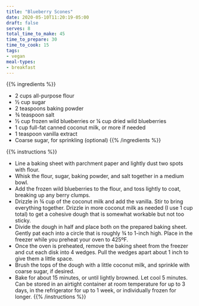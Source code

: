 ```yaml
---
title: "Blueberry Scones"
date: 2020-05-10T11:20:19-05:00
draft: false
serves: 8
total_time_to_make: 45
time_to_prepare: 30
time_to_cook: 15
tags:
- vegan
meal-types:
- breakfast
---
```


{{% ingredients %}}
- 2 cups all-purpose flour
- ½ cup sugar
- 2 teaspoons baking powder
- ¾ teaspoon salt
- ½ cup frozen wild blueberries or ¼ cup dried wild blueberries
- 1 cup full-fat canned coconut milk, or more if needed
- 1 teaspoon vanilla extract
- Coarse sugar, for sprinkling (optional)
{{% /ingredients %}}

{{% instructions %}}
- Line a baking sheet with parchment paper and lightly dust two spots with flour.
- Whisk the flour, sugar, baking powder, and salt together in a medium bowl.
- Add the frozen wild blueberries to the flour, and toss lightly to coat, breaking up any berry clumps.
- Drizzle in ¾ cup of the coconut milk and add the vanilla. Stir to bring everything together. Drizzle in more coconut milk as needed (I use 1 cup total) to get a cohesive dough that is somewhat workable but not too sticky.
- Divide the dough in half and place both on the prepared baking sheet. Gently pat each into a circle that is roughly ¾ to 1-inch high. Place in the freezer while you preheat your oven to 425ºF.
- Once the oven is preheated, remove the baking sheet from the freezer and cut each disk into 4 wedges. Pull the wedges apart about 1 inch to give them a little space.
- Brush the tops of the dough with a little coconut milk, and sprinkle with coarse sugar, if desired.
- Bake for about 15 minutes, or until lightly browned. Let cool 5 minutes. Can be stored in an airtight container at room temperature for up to 3 days, in the refrigerator for up to 1 week, or individually frozen for longer.
{{% /instructions %}}

